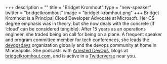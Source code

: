 +++
description = ""
title = "Bridget Kromhout"
type = "new-speaker"
twitter = "bridgetkromhout"
image = "bridget-kromhout.png"
+++
Bridget Kromhout is a Principal Cloud Developer Advocate at Microsoft. Her CS degree emphasis was in theory, but she now deals with the concrete (if ‘cloud’ can be considered tangible). After 15 years as an operations engineer, she traded being on call for being on a plane. A frequent speaker and program committee member for tech conferences, she leads the [devopsdays](https://devopsdays.org/) organization globally and the devops community at home in Minneapolis. She podcasts with [Arrested DevOps](https://arresteddevops.com/), blogs at [bridgetkromhout.com](https://bridgetkromhout.com/), and is active in a [Twitterverse](https://twitter.com/bridgetkromhout) near you.